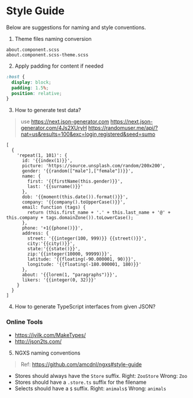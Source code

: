 Style Guide
===========

Below are suggestions for naming and style conventions.


1. Theme files naming conversion 
``` 
about.component.scss
about.component.scss-theme.scss
```


2. Apply padding for content if needed
```scss
:host {
  display: block;
  padding: 1.5%;
  position: relative;
}
```

3. How to generate test data?
> use  https://next.json-generator.com
> https://next.json-generator.com/4Js2XUryH
> https://randomuser.me/api/?nat=us&results=100&exc=login,registered&seed=sumo
```
[
  {
    'repeat(1, 101)': {
      id: '{{index(1)}}',
      picture: 'https://source.unsplash.com/random/200x200',
      gender: '{{random(["male"],["female"])}}',
      name: {
        first: '{{firstName(this.gender)}}',
        last: '{{surname()}}'
      },
      dob: '{{moment(this.date()).format()}}',
      company: '{{company().toUpperCase()}}',
      email: function (tags) {
        return (this.first_name + '.' + this.last_name + '@' + this.company + tags.domainZone()).toLowerCase();
      },
      phone: '+1{{phone()}}',
      address: {
        street: '{{integer(100, 999)}} {{street()}}',
        city:'{{city()}}',
        state:'{{state()}}',
        zip:'{{integer(10000, 99999)}}',
        latitude: '{{floating(-90.000001, 90)}}',
        longitude: '{{floating(-180.000001, 180)}}'
      },
      about: '{{lorem(1, "paragraphs")}}',
      likers: '{{integer(0, 32)}}'
    }
  }
]
```

4. How to generate TypeScript interfaces from given JSON?

### Online Tools
* https://jvilk.com/MakeTypes/
* http://json2ts.com/

5. NGXS naming conventions 
> Ref: https://github.com/amcdnl/ngxs#style-guide

* Stores should always have the `Store` suffix. Right: `ZooStore` Wrong: `Zoo`
* Stores should have a `.store.ts` suffix for the filename
* Selects should have a `$` suffix. Right: `animals$` Wrong: `animals`
